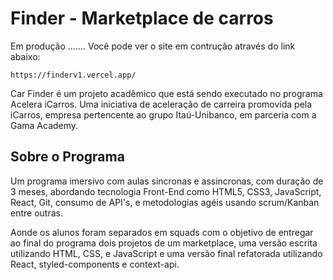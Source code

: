 # Finder - Marketplace de carros

Em produção .......
Você pode ver o site em contrução através do link abaixo:

    https://finderv1.vercel.app/

Car Finder é um projeto acadêmico que está sendo executado no programa Acelera iCarros. Uma iniciativa de aceleração de carreira promovida pela iCarros, empresa pertencente ao grupo Itaú-Unibanco, em parceria com a Gama Academy.

## Sobre o Programa

Um programa imersivo com aulas sincronas e assincronas, com duração de 3 meses, abordando tecnologia Front-End como HTML5, CSS3, JavaScript, React,
Git, consumo de API's, e metodologias agéis usando scrum/Kanban entre outras.

Aonde os alunos foram separados em squads com o objetivo de entregar ao final 
do programa dois projetos de um marketplace, uma versão escrita utilizando HTML, CSS, e JavaScript e uma versão final refatorada utilizando React, styled-components e context-api.

